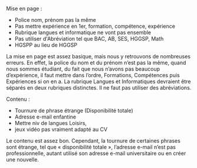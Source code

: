 Mise en page :
- Police nom, prénom pas la même
- Pas mettre expérience en 1er, formation, compétence, expérience
- Rubrique langues et informatique ne vont pas ensemble
- Pas utiliser d'Abréviation tel que BAC, AB, SES, HGGSP, Math
- HGSPP au lieu de HGGSP

La mise en page est assez basique, mais nous y retrouvons de nombreuses erreurs. En effet, la police du nom et du prénom n’est pas la même, quand nous sommes étudiant, du fait que nous n’avons pas beaucoup d’expérience, il faut mettre dans l’ordre, Formations, Compétences puis Expériences si on en a. La rubrique Langues et Informatiques devraient être séparés en deux rubriques distinctes. Il ne faut pas utiliser des abréviations.

Contenu :
- Tournure de phrase étrange (Disponibilité totale)
- Adresse e-mail enfantine
- Mettre niv de langues Loisirs,
- jeux vidéo pas vraiment adapté au CV

Le contenu est assez bon. Cependant, la tournure de certaines phrases sont étrange, tel que « disponibilité totale », l’adresse e-mail n’est pas professionnelle, autant utilisé son adresse e-mail universitaire ou en créer une nouvelle.
